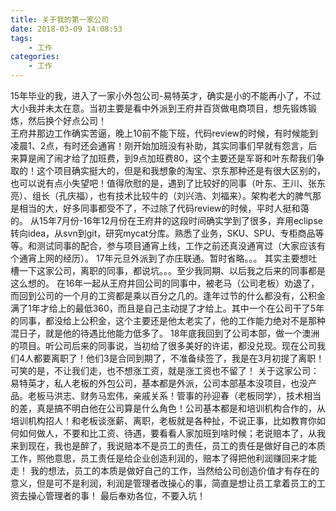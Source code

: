 ```yaml
---
title: 关于我的第一家公司
date: 2018-03-09 14:08:53
tags: 
    - 工作
categories: 
    - 工作
---
```

15年毕业的我，进入了一家小外包公司-易特英才，确实是小的不能再小了，不过大小我并未太在意。当初主要是看中外派到王府井百货做电商项目，想先锻炼锻炼，然后换个好点公司！  
王府井那边工作确实苦逼，晚上10前不能下班，代码review的时候，有时候能到凌晨1、2点，有时还会通宵！刚开始加班没有补助，其实同事们早就有怨言，后来算是闹了闹才给了加班费，到9点加班费80，这个主要还是军哥和叶东帮我们争取的！这个项目确实挺大的，但是和我想象的淘宝、京东那种还是有很大区别的，也可以说有点小失望吧！值得欣慰的是，遇到了比较好的同事（叶东、王川、张东亮）、组长（孔庆福），也有技术比较牛的（刘兴浩、刘福来）。架构老大的脾气那是相当的大，好多同事都受不了，不过除了代码review的时候，平时人挺和蔼的。
从15年7月份-16年12月份在王府井的这段时间确实学到了很多，弃用eclipse转向idea，从svn到git，研究mycat分库。熟悉了业务，SKU、SPU、专柜商品等等。和测试同事的配合，参与项目通宵上线，工作之前还真没通宵过（大家应该有个通宵上网的经历）。
17年元旦外派到了亦庄联通。暂时省略。。。
其实主要想吐槽一下这家公司，离职的同事，都说坑。。。至少我同期、以后我之后来的同事都是这么想的。
在16年一起从王府井回公司的同事中，被老马（公司老板）劝退了，而回到公司的一个月的工资都是乘以百分之几的。逢年过节的什么都没有，公积金满了1年才给上的最低360，而且是自己主动提了才给上。其中一个在公司干了5年的同事，都没给上公积金，这个主要还是他太老实了，他的工作能力绝对不是那种混日子，就是他的待遇比他能力低多了。
18年底我回到了公司本部，做一个澳洲的项目。听公司后来的同事说，当初给了很多美好的许诺，都没兑现。现在公司我们4人都要离职了！他们3是合同到期了，不准备续签了，我是在3月初提了离职！可笑的是，不让我们走，也不想涨工资，就是涨工资也不留了！  关于这家公司：易特英才，私人老板的外包公司，基本都是外派，公司本部基本没项目，也没产品。老板马洪志、财务马宏伟，亲戚关系！管事的孙迎春（老板同学），技术相当的差，真是搞不明白他在公司算是什么角色！公司基本都是和培训机构合作的，从培训机构招人！和老板谈涨薪、离职，老板就是各种扯，不说正事，比如教育你如何如何做人，不要和比工资、待遇，要看看人家加班到啥时候；老说赔本了，从我来到现在，我也是醉了，我说赔本不是员工的责任，员工的责任是做好自己的本质工作，照他意思，员工责任是给企业创造利润的，赔本了得把他利润赚回来才能走！
我的想法，员工的本质是做好自己的工作，当然给公司创造价值才有存在的意义，但是可不是利润，利润是管理者改操心的事，简直是想让员工拿着员工的工资去操心管理者的事！
最后奉劝各位，不要入坑！